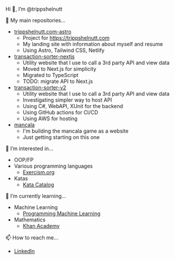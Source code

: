 Hi 👋, I’m @trippshelnutt

🎯 My main repositories...
- [trippshelnutt.com-astro](https://github.com/trippshelnutt/trippshelnutt.com-astro)
  - Project for https://trippshelnutt.com
  - My landing site with information about myself and resume
  - Using Astro, Tailwind CSS, Netlify
- [transaction-sorter-nextjs](https://github.com/trippshelnutt/transaction-sorter-nextjs)
  - Utility website that I use to call a 3rd party API and view data
  - Moved to Next.js for simplicity
  - Migrated to TypeScript
  - TODO: migrate API to Next.js
- [transaction-sorter-v2](https://github.com/trippshelnutt/transaction-sorter-v2)
  - Utility website that I use to call a 3rd party API and view data
  - Investigating simpler way to host API
  - Using C#, WebAPI, XUnit for the backend
  - Using GitHub actions for CI/CD
  - Using AWS for hosting
- [mancala](https://github.com/trippshelnutt/mancala)
  - I'm building the mancala game as a website
  - Just getting starting on this one

👀 I’m interested in...
- OOP/FP
- Various programming languages
  - [Exercism.org](https://exercism.org/profiles/trippshelnutt)
- Katas
  - [Kata Catalog](https://github.com/ardalis/kata-catalog) 

🌱 I’m currently learning...
- Machine Learning
  - [Programming Machine Learning](https://www.progml.com/)
- Mathematics
  - [Khan Academy](https://www.khanacademy.org/profile/trippshelnutt)

📫 How to reach me...
- [LinkedIn](https://www.linkedin.com/in/trippshelnutt/)
